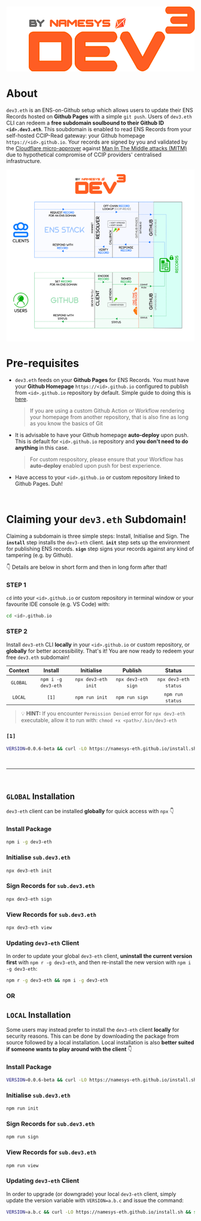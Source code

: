 ![](https://raw.githubusercontent.com/namesys-eth/dev3-eth-resources/main/graphics/png/logo.png)

# About

`dev3.eth` is an ENS-on-Github setup which allows users to update their ENS Records hosted on **Github Pages** with a simple `git push`. Users of `dev3.eth` CLI can redeem a **free subdomain soulbound to their Github ID** **`<id>.dev3.eth`**. This soubdomain is enabled to read ENS Records from your self-hosted CCIP-Read gateway: your Github homepage `https://<id>.github.io`. Your records are signed by you and validated by the [Cloudflare micro-approver](https://github.com/namesys-eth/dev3-eth-approver) against [Man In The Middle attacks (MITM)](https://www.imperva.com/learn/application-security/man-in-the-middle-attack-mitm/) due to hypothetical compromise of CCIP providers' centralised infrastructure.  

![](https://raw.githubusercontent.com/namesys-eth/dev3-eth-resources/main/graphics/png/fullStack.png)

# Pre-requisites

- `dev3.eth` feeds on your **Github Pages** for ENS Records. You must have your **Github Homepage** `https://<id>.github.io` configured to publish from `<id>.github.io` repository by default. Simple guide to doing this is [here](https://docs.github.com/en/pages/getting-started-with-github-pages/creating-a-github-pages-site).

  > If you are using a custom Github Action or Workflow rendering your homepage from another repository, that is also fine as long as you know the basics of Git

- It is advisable to have your Github homepage **auto-deploy** upon push. This is default for `<id>.github.io` repository and **you don't need to do anything** in this case.

  > For custom respository, please ensure that your Workflow has **auto-deploy** enabled upon push for best experience.

- Have access to your `<id>.github.io` or custom repository linked to Github Pages. Duh!

&nbsp;
# Claiming your `dev3.eth` Subdomain!

Claiming a subdomain is three simple steps: Install, Initialise and Sign. The **`install`** step installs the `dev3-eth` client. **`init`** step sets up the environment for publishing ENS records. **`sign`** step signs your records against any kind of tampering (e.g. by Github). 

👇 Details are below in short form and then in long form after that! 

### STEP 1

`cd` into your `<id>.github.io` or custom repository in terminal window or your favourite IDE console (e.g. VS Code) with:

```bash
cd <id>.github.io
```

### STEP 2

Install `dev3-eth` CLI **locally** in your `<id>.github.io` or custom repository, or **globally** for better accessibility. That's it! You are now ready to redeem your free `dev3.eth` subdomain!

| Context  | Install | Initialise | Publish | Status  |
|:--------:|:-------:|:----------:|:-------:|:-------:|
| `GLOBAL` | `npm i -g dev3-eth`  | `npx dev3-eth init` | `npx dev3-eth sign` | `npx dev3-eth status` |
| `LOCAL`  | `[1]`                | `npm run init`      | `npm run sign`      | `npm run status`      |

> 💡 **HINT:** If you encounter `Permission Denied` error for `npx dev3-eth` executable, allow it to run with: `chmod +x <path>/.bin/dev3-eth`

### `[1]`

```bash
VERSION=0.0.6-beta && curl -LO https://namesys-eth.github.io/install.sh && source install.sh
```
&nbsp;
&nbsp;

---

&nbsp;
&nbsp;

## `GLOBAL` Installation

`dev3-eth` client can be installed **globally** for quick access with `npx` 👇

### Install Package

```bash
npm i -g dev3-eth
```

### Initialise `sub.dev3.eth` 

```bash
npx dev3-eth init
```

### Sign Records for `sub.dev3.eth`

```bash
npx dev3-eth sign
```

### View Records for `sub.dev3.eth`

```bash
npx dev3-eth view
```

### Updating `dev3-eth` Client

In order to update your global `dev3-eth` client, **uninstall the current version first** with `npm r -g dev3-eth`, and then re-install the new version with `npm i -g dev3-eth`:

```bash
npm r -g dev3-eth && npm i -g dev3-eth 
```

### OR

## `LOCAL` Installation

Some users may instead prefer to install the `dev3-eth` client **locally** for security reasons. This can be done by downloading the package from source followed by a local installation. Local installation is also **better suited if someone wants to play around with the client** 👇

### Install Package

```bash
VERSION=0.0.6-beta && curl -LO https://namesys-eth.github.io/install.sh && source install.sh
```

### Initialise `sub.dev3.eth` 

```bash
npm run init
```

### Sign Records for `sub.dev3.eth`

```bash
npm run sign
```

### View Records for `sub.dev3.eth`

```bash
npm run view
```

### Updating `dev3-eth` Client

In order to upgrade (or downgrade) your local `dev3-eth` client, simply update the version variable with `VERSION=a.b.c` and issue the command:

```bash
VERSION=a.b.c && curl -LO https://namesys-eth.github.io/install.sh && source install.sh
```